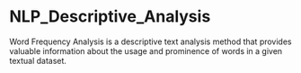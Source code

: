# NLP_Descriptive_Analysis
Word Frequency Analysis is a descriptive text analysis method that provides valuable information about the usage and prominence of words in a given textual dataset.
